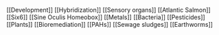 [[Development]]
[[Hybridization]]
[[Sensory organs]]
[[Atlantic Salmon]]
[[Six6]]
[[Sine Oculis Homeobox]]
[[Metals]]
[[Bacteria]]
[[Pesticides]]
[[Plants]]
[[Bioremediation]]
[[PAHs]]
[[Sewage sludges]]
[[Earthworms]]
